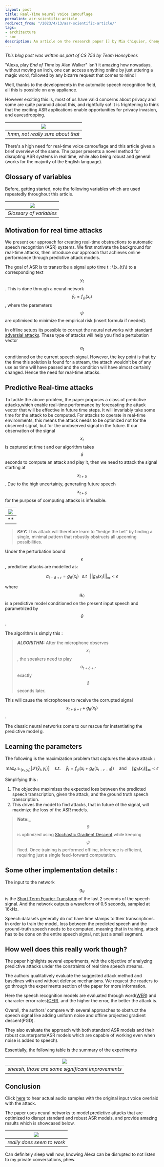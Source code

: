 ```yaml
---
layout: post
title: Real-Time Neural Voice Camouflage
permalink: asr-scientific-article
redirect_from: "/2023/4/13/asr-scientific-article/"
tags:
- architecture
- soc
description: An article on the research paper [] by Mia Chiquier, Chengzhi Mao, Carl Vondrick.
---
```

_This blog post was written as part of CS 753 by Team Honeybees_

"Alexa, play _End of Time_ by Alan Walker" 
Isn't it amazing how nowadays, without moving an inch, one can access anything online by just uttering a magic word, followed by any bizarre request that comes to mind!

Well, thanks to the developments in the automatic speech recognition field, all this is possible on any appliance.

However exciting this is, most of us have valid concerns about privacy and some are quite paranoid about this, and rightfully so! It is frightening to think that the exciting ASR applications enable opportunities for privacy invasion, and eavesdropping.

|![](https://i.imgur.com/bQEYcHh.jpg)|
|:--:|
|*hmm, not really sure about that*|

There's a high need for real-time voice camouflage and this article gives a brief overview of the same.
The paper presents a novel method for disrupting ASR systems in real time, while also being robust and general (works for the majority of the English language).

## Glossary of variables
Before, getting started, note the following variables which are used repeatedly throughout this article.

|![](https://i.imgur.com/f7cuPOU.png)|
|:--:|
|*Glossary of variables*|

## Motivation for real time attacks
We present our approach for creating real-time obstructions to automatic speech recognition (ASR)
systems. We first motivate the background for real-time attacks, then introduce our approach that
achieves online performance through predictive attack models.

The goal of ASR is to transcribe a signal upto time t : \\(x_{t}\\) to a corresponding text $$y_{t}$$.
This is done through a neural network $$\hat{y}_{t} = f_{\psi}(x_{t})$$, where the parameters $$\psi$$ 
are optimised to minimize the empirical risk (insert formula if needed).

In offline setups its possible to corrupt the neural networks with standard [adversial attacks](https://towardsdatascience.com/breaking-neural-networks-with-adversarial-attacks-f4290a9a45aa). 
These type of attacks will help you find a pertubation vector $$\alpha_{t}$$ conditioned on the current speech signal. However, the key point is that by the time this solution is found for a stream, the attach wouldn't be of any use as time will have passed and the condition will have almost certainly changed. 
Hence the need for real-time attacks.

## Predictive Real-time attacks 

To tackle the above problem, the paper proposes a class of predictive attacks,which enable real-time performance by forecasting the attack vector that will be effective in future time steps.
It will invariably take some time for the attack to be computed. For attacks to operate in real-time environments, this means the attack needs to be optimized not for the observed signal, but for the unobserved signal in the future. If our
observation of the signal $$x_{t}$$ is captured at time t and our algorithm takes $$\delta$$ seconds to compute an attack and play it, then we need to attack the signal starting at $$x_{t + \delta}$$. Due to the high
uncertainty, generating future speech $$x_{t + \delta}$$ for the purpose of computing attacks is infeasible.

|![](https://i.imgur.com/SNwoCUJ.png)|
|:--:|
|**|

> **_KEY:_**   This attack will therefore learn to “hedge the bet” by finding a single, minimal pattern that robustly obstructs all upcoming possibilities. 

Under the perturbation bound $$\epsilon$$, predictive attacks are modelled as:

$$ \alpha_{t + \delta + r} = g_{\theta}(x_{t}) \; \; \; s.t \; \; \; ||g_{\theta}(x_{t})||_{\infty} < \epsilon $$

where $$g_{\theta}$$ is a predictive model conditioned on the present input speech and parametrized by $$\theta$$.

The algorithm is simply this :

> **_ALGORITHM:_** After the microphone observes $$x_{t}$$, the speakers need to play $$ \alpha_{t + \delta + r} $$ exactly $$\delta$$ seconds later. 

This will cause the microphones to receive the corrupted signal $$ x_{t + \delta + r} + g_{\theta}(x_{t})$$.

The classic neural networks come to our rescue for instantiating the predictive model g.

## Learning the parameters
The following is the maximization problem that captures the above attack :

$$ \max_\theta \; \mathbb{E}_{(x_t,y_t)} \left[\mathcal{L}\left(\bar{y}_t, y_t\right)\right]
\quad \textrm{s.t.} \quad \bar{y}_t = f_\psi\left(x_t + g_\theta\left(x_{t-r-\delta}\right) \right) \quad \textrm{and} \quad \lVert g_\theta\left(x_{t}\right)\rVert_\infty < \epsilon $$

Simplifying this :
1. The objective maximizes the expected loss between the predicted speech transcription, given the attack, and the ground truth speech transcription.
2. This drives the model to find attacks, that in future of the signal, will maximize the loss of the ASR models.

> **Note:_** $$\theta$$ is optimized using [Stochastic Gradient Descent](https://en.wikipedia.org/wiki/Stochastic_gradient_descent) while keeping $$\psi$$ fixed. Once training is performed offline, inference is efficient, requiring just a single feed-forward computation.

## Some other implementation details :
The input to the network $$g_{\theta}$$ is the [Short Term Fourier-Transform](https://en.wikipedia.org/wiki/Short-time_Fourier_transform) of the last 2 seconds of the speech signal. And the network outputs a waveform of 0.5 seconds, sampled at 16kHz.

Speech datasets generally do not have time stamps to their transcriptions. In order to train the model,
loss between the predicted speech and the ground-truth speech needs to be computed, meaning that
in training, attack has to be done on the entire speech signal, not just a small segment. 

## How well does this really work though?
The paper highlights several experiments, with the objective of analyzing predictive attacks under the constraints of real
time speech streams.

The authors qualitatively evaluate the suggested attack method and baselines with and without defense mechanisms. We request the readers to go through the experiments section of the paper for more information.

Here the speech recognition models are evaluated through 
word([WER](https://en.wikipedia.org/wiki/Word_error_rate)) and character error rates([CER](https:/rechtsprechung-im-ostseeraumarchiv.uni-greifswald.de/word-error-rate-character-error-rate-how-to-evaluate-a-model/)), and the higher the error, the better the attack is.

Overall, the authors' compare with several approaches to obstruct the speech signal like adding uniform noise and offline projected gradient descent(PGD). 

They also evaluate the approach with both standard ASR models and their robust counterparts(ASR models which are capable of working even when noise is added to speech).

Essentially, the following table is the summary of the experiments

|![](https://i.imgur.com/nOPKrCn.png)|
|:--:|
|*sheesh, those are some significant improvements*|


## Conclusion

Click [here](https://voicecamo.cs.columbia.edu/) to hear actual audio samples with the original input voice overlaid with the attack.

The paper uses neural networks to model predictive attacks that are optimized to disrupt standard and robust ASR models, and provide amazing results which is showcased below.

|![](https://i.imgur.com/oka8ndJ.png)|
|:--:|
|*really does seem to work*|

Can definitely sleep well now, knowing Alexa can be disrupted to not listen to my private conversations, phew.
<br>

